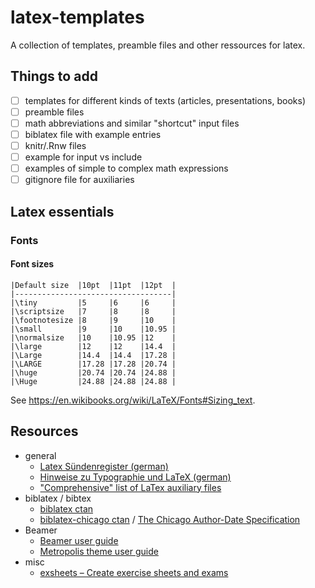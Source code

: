 # latex-templates
A collection of templates, preamble files and other ressources for latex.

## Things to add

- [ ] templates for different kinds of texts (articles, presentations, books)
- [ ] preamble files 
- [ ] math abbreviations and similar "shortcut" input files
- [ ] biblatex file with example entries
- [ ] knitr/.Rnw files
- [ ] example for input vs include
- [ ] examples of simple to complex math expressions
- [ ] gitignore file for auxiliaries

## Latex essentials

### Fonts

#### Font sizes

    |Default size  |10pt  |11pt  |12pt  |
    |-----------------------------------|  
    |\tiny         |5     |6     |6     |
    |\scriptsize   |7     |8     |8     |
    |\footnotesize |8     |9     |10    |
    |\small        |9     |10    |10.95 |
    |\normalsize   |10    |10.95 |12    |
    |\large        |12    |12    |14.4  |
    |\Large        |14.4  |14.4  |17.28 |
    |\LARGE        |17.28 |17.28 |20.74 |
    |\huge         |20.74 |20.74 |24.88 |
    |\Huge         |24.88 |24.88 |24.88 |
    
See https://en.wikibooks.org/wiki/LaTeX/Fonts#Sizing_text.

## Resources
- general
    - [Latex Sündenregister (german)](http://mirrors.ctan.org/info/l2tabu/german/l2tabu.pdf)
    - [Hinweise zu Typographie und LaTeX (german)](resources/StefanTittel-Hinweise_zu_Typographie_und_LaTeX-033.pdf)
    - ["Comprehensive" list of LaTex auxiliary files](https://github.com/wspr/latex-auxfiles/blob/master/auxfiles.tex)
- biblatex / bibtex
    - [biblatex ctan](https://ctan.org/pkg/biblatex)
    - [biblatex-chicago ctan](https://ctan.org/pkg/biblatex-chicago) / [The Chicago Author-Date Specification](http://mirrors.ctan.org/macros/latex/contrib/biblatex-contrib/biblatex-chicago/doc/examples/cms-dates-intro.pdf)
- Beamer
    - [Beamer user guide](http://mirrors.ctan.org/macros/latex/contrib/beamer/doc/beameruserguide.pdf)
    - [Metropolis theme user guide](http://mirrors.ctan.org/macros/latex/contrib/beamer-contrib/themes/metropolis/doc/metropolistheme.pdf)
- misc
    - [exsheets – Create exercise sheets and exams](https://ctan.org/pkg/exsheets)

